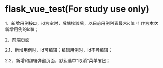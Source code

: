 # flask_vue_test(For study use only)
1、新增用例接口，id为空时，后端校验后，以目前用例列表最大id值+1 作为本次新增用例的id值；

2、前端页面

2.1、新增用例时，id可编辑；编辑用例时，id不可编辑；

2.2、新增和编辑弹窗页面，默认选中“取消”菜单按钮；
